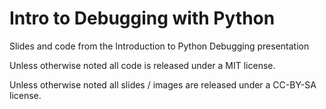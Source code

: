 # Intro to Debugging with Python
Slides and code from the Introduction to Python Debugging presentation


Unless otherwise noted all code is released under a MIT license.

Unless otherwise noted all slides / images are released under a CC-BY-SA license.
